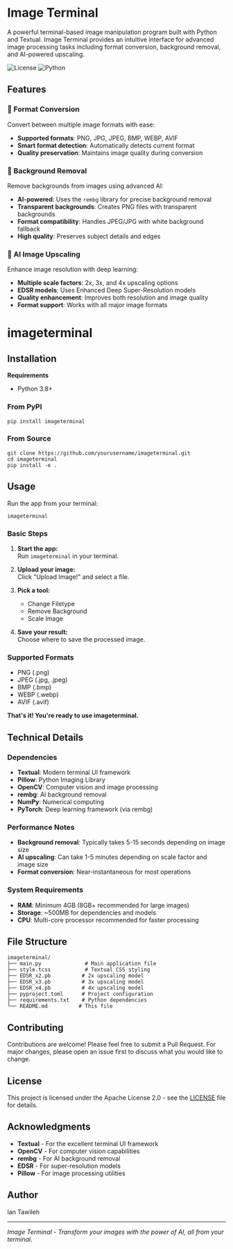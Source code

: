 # Image Terminal

A powerful terminal-based image manipulation program built with Python and Textual. Image Terminal provides an intuitive interface for advanced image processing tasks including format conversion, background removal, and AI-powered upscaling.

![License](https://img.shields.io/badge/license-Apache--2.0-blue.svg)
![Python](https://img.shields.io/badge/python-3.8%2B-blue.svg)

## Features

### 🔄 Format Conversion
Convert between multiple image formats with ease:
- **Supported formats**: PNG, JPG, JPEG, BMP, WEBP, AVIF
- **Smart format detection**: Automatically detects current format
- **Quality preservation**: Maintains image quality during conversion

### 🎨 Background Removal
Remove backgrounds from images using advanced AI:
- **AI-powered**: Uses the `rembg` library for precise background removal
- **Transparent backgrounds**: Creates PNG files with transparent backgrounds
- **Format compatibility**: Handles JPEG/JPG with white background fallback
- **High quality**: Preserves subject details and edges

### 🚀 AI Image Upscaling
Enhance image resolution with deep learning:
- **Multiple scale factors**: 2x, 3x, and 4x upscaling options
- **EDSR models**: Uses Enhanced Deep Super-Resolution models
- **Quality enhancement**: Improves both resolution and image quality
- **Format support**: Works with all major image formats

# imageterminal

## Installation

**Requirements**  
- Python 3.8+

### From PyPI

```
pip install imageterminal
```

### From Source

```
git clone https://github.com/yourusername/imageterminal.git
cd imageterminal
pip install -e .
```

## Usage

Run the app from your terminal:
```
imageterminal
```

### Basic Steps

1. **Start the app:**  
   Run `imageterminal` in your terminal.

2. **Upload your image:**  
   Click "Upload Image!" and select a file.

3. **Pick a tool:**  
   - Change Filetype
   - Remove Background
   - Scale Image

4. **Save your result:**  
   Choose where to save the processed image.

### Supported Formats

- PNG (.png)
- JPEG (.jpg, .jpeg)
- BMP (.bmp)
- WEBP (.webp)
- AVIF (.avif)

**That's it! You're ready to use imageterminal.**

## Technical Details

### Dependencies
- **Textual**: Modern terminal UI framework
- **Pillow**: Python Imaging Library
- **OpenCV**: Computer vision and image processing
- **rembg**: AI background removal
- **NumPy**: Numerical computing
- **PyTorch**: Deep learning framework (via rembg)

### Performance Notes
- **Background removal**: Typically takes 5-15 seconds depending on image size
- **AI upscaling**: Can take 1-5 minutes depending on scale factor and image size
- **Format conversion**: Near-instantaneous for most operations

### System Requirements
- **RAM**: Minimum 4GB (8GB+ recommended for large images)
- **Storage**: ~500MB for dependencies and models
- **CPU**: Multi-core processor recommended for faster processing

## File Structure
```
imageterminal/
├── main.py              # Main application file
├── style.tcss           # Textual CSS styling
├── EDSR_x2.pb          # 2x upscaling model
├── EDSR_x3.pb          # 3x upscaling model
├── EDSR_x4.pb          # 4x upscaling model
├── pyproject.toml      # Project configuration
├── requirements.txt    # Python dependencies
└── README.md          # This file
```

## Contributing

Contributions are welcome! Please feel free to submit a Pull Request. For major changes, please open an issue first to discuss what you would like to change.

## License

This project is licensed under the Apache License 2.0 - see the [LICENSE](https://github.com/Iantaw/imageterminal/blob/main/LICENSE) file for details.

## Acknowledgments

- **Textual** - For the excellent terminal UI framework
- **OpenCV** - For computer vision capabilities
- **rembg** - For AI background removal
- **EDSR** - For super-resolution models
- **Pillow** - For image processing utilities

## Author

Ian Tawileh

---

*Image Terminal - Transform your images with the power of AI, all from your terminal.*